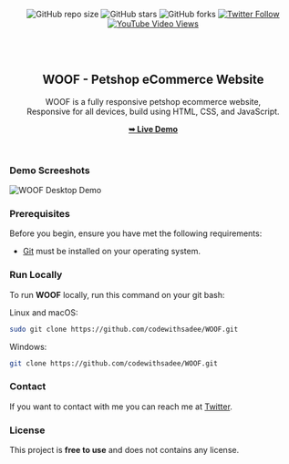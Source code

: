 <div align="center">
  
  ![GitHub repo size](https://img.shields.io/github/repo-size/codewithsadee/WOOF)
  ![GitHub stars](https://img.shields.io/github/stars/codewithsadee/WOOF?style=social)
  ![GitHub forks](https://img.shields.io/github/forks/codewithsadee/WOOF?style=social)
  [![Twitter Follow](https://img.shields.io/twitter/follow/codewithsadee?style=social)](https://twitter.com/intent/follow?screen_name=codewithsadee)
  [![YouTube Video Views](https://img.shields.io/youtube/views/xOCeFuhDocA?style=social)](https://youtu.be/xOCeFuhDocA)

  <br />
  <br />

  <h2 align="center">WOOF - Petshop eCommerce Website</h2>

  WOOF is a fully responsive petshop ecommerce website, <br />Responsive for all devices, build using HTML, CSS, and JavaScript.

  <a href="https://SGCODEgithub.io/WOOF/"><strong>➥ Live Demo</strong></a>

</div>

<br />

### Demo Screeshots

![WOOF Desktop Demo](./readme-images/desktop.png "Desktop Demo")

### Prerequisites

Before you begin, ensure you have met the following requirements:

* [Git](https://git-scm.com/downloads "Download Git") must be installed on your operating system.

### Run Locally

To run **WOOF** locally, run this command on your git bash:

Linux and macOS:

```bash
sudo git clone https://github.com/codewithsadee/WOOF.git
```

Windows:

```bash
git clone https://github.com/codewithsadee/WOOF.git
```

### Contact

If you want to contact with me you can reach me at [Twitter](https://www.twitter.com/codewithsadee).

### License

This project is **free to use** and does not contains any license.
